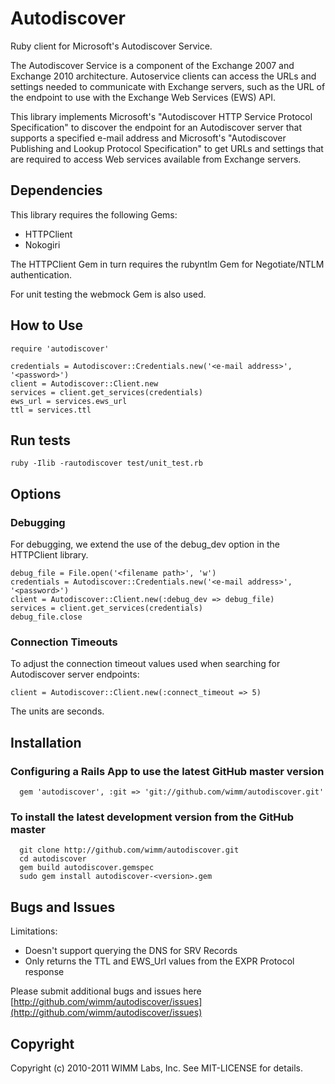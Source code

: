 Autodiscover
============

Ruby client for Microsoft's Autodiscover Service.

The Autodiscover Service is a component of the Exchange 2007 and Exchange 2010 architecture. Autoservice clients can access the URLs and settings needed to communicate with Exchange servers, such as the URL of the endpoint to use with the Exchange Web Services (EWS) API.

This library implements Microsoft's "Autodiscover HTTP Service Protocol Specification" to discover the endpoint for an Autodiscover server that supports a specified e-mail address and Microsoft's "Autodiscover Publishing and Lookup Protocol Specification" to get URLs and settings that are required to access Web services available from Exchange servers.

Dependencies
------------

This library requires the following Gems:

* HTTPClient
* Nokogiri

The HTTPClient Gem in turn requires the rubyntlm Gem for Negotiate/NTLM authentication.

For unit testing the webmock Gem is also used.

How to Use
----------

    require 'autodiscover'
    
    credentials = Autodiscover::Credentials.new('<e-mail address>', '<password>')
    client = Autodiscover::Client.new
    services = client.get_services(credentials)
    ews_url = services.ews_url
    ttl = services.ttl

Run tests
---------

    ruby -Ilib -rautodiscover test/unit_test.rb

Options
-------

### Debugging

For debugging, we extend the use of the debug_dev option in the HTTPClient library.

    debug_file = File.open('<filename path>', 'w')
    credentials = Autodiscover::Credentials.new('<e-mail address>', '<password>')
    client = Autodiscover::Client.new(:debug_dev => debug_file)
    services = client.get_services(credentials)
    debug_file.close

### Connection Timeouts

To adjust the connection timeout values used when searching for Autodiscover server endpoints:

    client = Autodiscover::Client.new(:connect_timeout => 5)

The units are seconds.

Installation
------------

### Configuring a Rails App to use the latest GitHub master version

	  gem 'autodiscover', :git => 'git://github.com/wimm/autodiscover.git'

### To install the latest development version from the GitHub master

	  git clone http://github.com/wimm/autodiscover.git
	  cd autodiscover
	  gem build autodiscover.gemspec
	  sudo gem install autodiscover-<version>.gem

Bugs and Issues
---------------

Limitations:

* Doesn't support querying the DNS for SRV Records
* Only returns the TTL and EWS_Url values from the EXPR Protocol response

Please submit additional bugs and issues here [http://github.com/wimm/autodiscover/issues](http://github.com/wimm/autodiscover/issues)

Copyright
---------

Copyright (c) 2010-2011 WIMM Labs, Inc. See MIT-LICENSE for details.
